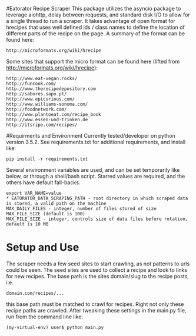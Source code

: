 #Eatorator Recipe Scraper
This package utilizes the asyncio package to leverage aiohttp, delay between requests, and standard disk I/O to
allow for a single thread to run a scraper. It takes advantage of open format for hrecipes that uses well defined
ids / class names to define the location of different parts of the recipe on the page. A summary of the format can
be found here:

    http://microformats.org/wiki/hrecipe

Some sites that support the micro format can be found here (lifted from http://microformats.org/wiki/hrecipe):

    http://www.eat-vegan.rocks/
    http://funcook.com/
    http://www.therecipedepository.com
    http://sabores.sapo.pt/
    http://www.epicurious.com/
    http://www.williams-sonoma.com/
    http://foodnetwork.com/
    http://www.plantoeat.com/recipe_book
    http://www.essen-und-trinken.de
    http://itsripe.com/recipes/

#Requirments and Environment
Currently tested/developer on python version 3.5.2. See requirements.txt for additional requirements, and install like:

    pip install -r requirements.txt

Several environment variables are used, and can be set temporarily like below, or through a shell/bash script. Starred
values are required, and the others have default fall-backs.

    export VAR_NAME=value
    * EATORATOR_DATA_SCRAPING_PATH - root directory in which scraped data is stored, a valid path on the machine
    MAX_DAILY_FILES - integer, number of files stored of size MAX_FILE_SIZE (default is 100)
    MAX_FILE_SIZE - integer, controls size of data files before rotation, default is 10 MB

# Setup and Use
The scraper needs a few seed sites to start crawling, as not patterns to urls could be seen. The seed sites are used
to collect a recipe and look to links for new recipes. The base path is the sites domain/slug to the recipe posts, i.e.

    domain.com/recipes/...

this base path must be matched to crawl for recipes. Right not only these recipe paths are crawled. After tweaking these
settings in the main.py file, run from the command line like:

    (my-virtual-env) user$ python main.py
